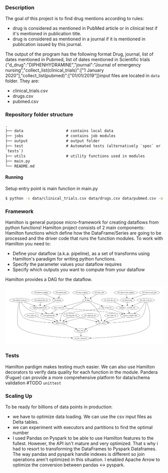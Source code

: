 ### Description

The goal of this project is to find drug mentions according to rules:
- drug is considered as mentioned in PubMed article or in clinical test if it's mentioned in publication title.
- drug is considered as mentioned in a journal if it is mentioned in publication issued by this journal.

The output of the program has the following format
Drug, journal, list of dates mentioned in Pubmed, list of dates mentioned in Scientific trials
{"d_drug":"DIPHENHYDRAMINE","journal":"Journal of emergency nursing","collect_list(clinical_trials)":["1 January 2020"],"collect_list(pubmed)":["01/01/2019"]}input files are located in ```data``` folder.
They are: 
 - clinical_trials.csv
 - drugs.csv
 - pubmed.csv

### Repository folder structure

    .
    ├── data                   # contains local data
    ├── jobs                   # contains job modules
    ├── output                 # output folder
    ├── test                   # Automated tests (alternatively `spec` or `tests`)
    ├── utils                  # utility functions used in modules
    ├── main.py
    └── README.md

#### Running

Setup entry point is main function in main.py
```bash
$ python -s data/clinical_trials.csv data/drugs.csv data/pubmed.csv -o output/
```

### Framework
Hamilton is general purpose micro-framework for creating dataflows from python functions!
Hamilton project consists of 2 main components: Hamilton functions which define how
the DataFrame/Series are going to be processed and the driver code that runs the function modules.
To work with Hamilton you need to:
- Define your dataflow (a.k.a. pipeline), as a set of transforms using Hamilton's paradigm for writing python functions. 
- Specify the parameter values your dataflow requires
- Specify which outputs you want to compute from your dataflow


Hamilton provides a DAG for the dataflow.

![DAG](./output/graph.dot_page-0001.jpg)

### Tests
Hamilton pardigm makes testing much easier. We can also use Hamilton decorators to verify
data quality for each function in the module. Pandera (Fugue) can provide a more comprehensive 
platform for data/schema validation
#TODO
```unittest```

### Scaling Up
To be ready for billions of data points in production: 
- we have to optimize data loading. We can use the csv 
input files as Delta tables.
- we can experiment with executors and partitions to find the optimal number
- I used Pandas on Pyspark to be able to use Hamilton features to the fullest.
However, the API isn't mature and very optimized. That s why i had to resort to transforming
the DataFrames to Pyspark Dataframes. The way pandas and pyspark handle indexes is different 
so join operations aren't optimized in this situation. I enabled Apache Arrow to optimize the conversion between
pandas <-> pyspark.

